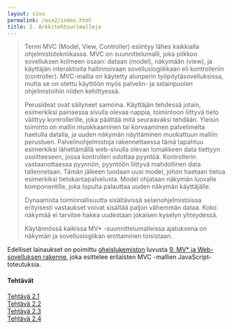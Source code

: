 ```yaml
---
layout: sivu
permalink: /osa2/index.html 
title: 2. Arkkitehtuurimalleja
---
```


> Termi MVC (Model, View, Controller) esiintyy lähes kaikkialla ohjelmistotekniikassa. MVC on suunnittelumalli, joka pilkkoo sovelluksen kolmeen osaan: dataan (model), näkymään (view), ja käyttäjän interaktioita hallinnoivaan sovelluslogiikkaan eli kontrolleriin (controller). MVC-mallia on käytetty alunperin työpöytäsovelluksissa, mutta se on otettu käyttöön myös palvelin- ja selainpuolen ohjelmistoihin niiden kehittyessä.
>
> Perusideat ovat säilyneet samoina. Käyttäjän tehdessä jotain, esimerkiksi painaessa sivulla olevaa nappia, toimintoon liittyvä tieto välittyy kontrollerille, joka päättää mitä seuraavaksi tehdään. Yleisin toiminto on mallin muokkaaminen tai korvaaminen palvelimelta haetulla datalla, ja uuden näkymän näyttäminen muokattuun malliin perustuen. Palvelinohjelmistoja rakennettaessa tämä tapahtuu esimerkiksi lähettämällä web-sivulla olevan lomakkeen data tiettyyn osoitteeseen, jossa kontrolleri odottaa pyyntöä. Kontrollerin vastaanottaessa pyynnön, pyyntöön liittyvä mahdollinen data tallennetaan. Tämän jälkeen luodaan uusi model, johon haetaan tietoa esimerkiksi tietokantapalvelusta. Model ohjataan näkymän luovalle komponentille, joka lopulta palauttaa uuden näkymän käyttäjälle.
>
> Dynaamista toiminnallisuutta sisältävissä selainohjelmistoissa erityisesti vastaukset voivat sisältää paljon vähemmän dataa. Koko näkymää ei tarvitse hakea uudestaan jokaisen kyselyn yhteydessä.
>
> Käytännössä kaikissa MV* -suunnittelumalleissa ajatuksena on näkymän ja sovelluslogiikan erottaminen toisistaan.

Edelliset lainaukset on poimittu [oheislukemiston]({{site.baseurl}}/weso/) luvusta 
[9. MV* ja Web-sovelluksen rakenne]({{site.baseurl}}/weso/#9-MV*-ja-Web-sovelluksen-rakenne), joka esittelee erilaisten MVC -mallien JavaScript-toteutuksia. 

#### Tehtävät

[Tehtävä 2.1](tehtava21)  
[Tehtävä 2.2](tehtava22)  
[Tehtävä 2.3](tehtava23)  
[Tehtävä 2.4](tehtava24)  




